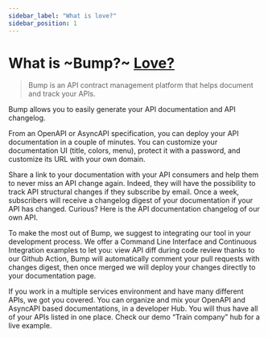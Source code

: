 ```yaml
---
sidebar_label: "What is love?"
sidebar_position: 1
---
```


# What is ~Bump?~ [Love?](https://www.youtube.com/watch?v=HwVh8pmOot4)

> Bump is an API contract management platform that helps document and track your APIs.

Bump allows you to easily generate your API documentation and API changelog.

From an OpenAPI or AsyncAPI specification, you can deploy your API documentation in a couple of minutes. You can customize your documentation UI (title, colors, menu), protect it with a password, and customize its URL with your own domain.

Share a link to your documentation with your API consumers and help them to never miss an API change again. Indeed, they will have the possibility to track API structural changes if they subscribe by email. Once a week, subscribers will receive a changelog digest of your documentation if your API has changed. Curious? Here is the API documentation changelog of our own API.

To make the most out of Bump, we suggest to integrating our tool in your development process. We offer a Command Line Interface and Continuous Integration examples to let you: view API diff during code review thanks to our Github Action, Bump will automatically comment your pull requests with changes digest, then once merged we will deploy your changes directly to your documentation page.

If you work in a multiple services environment and have many different APIs, we got you covered. You can organize and mix your OpenAPI and AsyncAPI based documentations, in a developer Hub. You will thus have all of your APIs listed in one place. Check our demo “Train company” hub for a live example.
